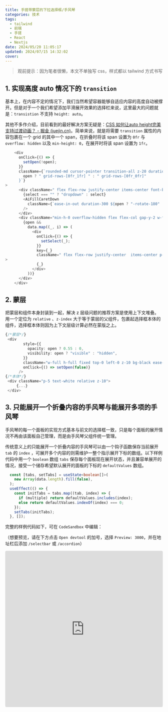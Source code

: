```yaml
---
title: 手搓带蒙层的下拉选择框/手风琴
categories: 技术
tags:
  - tailwind
  - 前端
  - 手搓
  - React
  - Nextjs
date: 2024/05/20 11:05:17
updated: 2024/07/15 14:32:02
cover: 
---
```

> 观前提示：因为笔者很懒，本文不单独写 css，样式都以 tailwind 方式书写

## 1. 实现高度 auto 情况下的 `transition`

基本上，在内容不定的情况下，我们当然希望容器能够自适应内容的高度自动被撑开。但是对于一个我们希望添加平滑展开效果的选择栏来说，这里最大的问题就是：`transistion` 不支持 `height: auto`。

其他不多作介绍，目前看到的最好解决方案无疑是：[CSS 如何让auto height完美支持过渡动画？ - 掘金 (juejin.cn)](https://juejin.cn/post/7196843994030342200)。简单来说，就是将需要 `transition` 属性的内容包裹在一个 grid 的其中一个 span，在折叠时将该 span 设置为 `0fr` 与 `overflow: hidden` 以及 `min-height: 0`，在展开时将该 span 设置为 ` 1fr `。

```TypeScript
    <div
	  onClick={() => {
		setOpen(!open);
	  }}
	  className={`rounded-md cursor-pointer transition-all z-20 duration-300 ease-in-out grid px-4 py-1 bg-red-800  ${
		open ? " grid-rows-[0fr_1fr] " : " grid-rows-[0fr_0fr]"
	  }`}
>
	  <div className=" flex flex-row justify-center items-center font-bold p-2 gap-2">
		{select === "" ? "dropdown" : select}
		<AiFillCaretDown
		  className={`ease-in-out duration-300 ${open ? "-rotate-180" : "0"}`}
		/>
	  </div>
	  <div className="min-h-0 overflow-hidden flex flex-col gap-y-2 w-full">
		{open &&
		  data.map((_, i) => (
			<div
			  onClick={() => {
				setSelect(_);
			  }}
			  key={_}
			  className=" flex flex-row justify-center  items-center p-2 hover:bg-[#FFFFFF70]"
>
			  {_}
			</div>
		  ))}
	  </div>
	</div>
```
## 2. 蒙层

把蒙层和组件本身封装到一起，解决 z 层级问题的推荐方案是使用上下文堆叠。用一个定位为 `relative` 、`z-index` 大于等于蒙层的父组件，包裹起选择框本体的组件，选择框本体则因为上下文层级计算必然在蒙版之上。

```TypeScript
{/*蒙层*/}
 <div
        style={{
          opacity: open ? 0.55 : 0,
          visibility: open ? "visible" : "hidden",
        }}
        className="w-full h-full fixed top-0 left-0 z-10 bg-black ease-in-out duration-300 "
        onClick={() => setOpen(false)}
      />
{/*本体*/}
 <div className="p-5 text-white relative z-10">
     {...}
 </div>
```

## 3. 只能展开一个折叠内容的手风琴与能展开多项的手风琴

手风琴的每一个面板的实现方式基本与前文的选择框一致，只是每个面板的展开情况不再由该面板自己管理，而是由手风琴父组件统一管理。

传统意义上的只能展开一个折叠内容的手风琴可以由一个钩子函数保存当前展开 `tab` 的 `index` ，可展开多个内容的则需维护一整个指示展开下标的数组。以下样例代码中用一个 `boolean` 数组 `tabs` 保存每个面板现在展开状态，并且兼容单展开的情况，接受一个储存希望默认展开的面板的下标的 `defaultValues` 数组。


```TypeScript
  const [tabs, setTabs] = useState<boolean[]>(
    new Array(data.length).fill(false),
  );
  useEffect(() => {
    const initTabs = tabs.map((tab, index) => {
      if (multiple) return defaultValues.includes(index);
      else return defaultValues.indexOf(index) === 0;
    });
    setTabs(initTabs);
  }, []);
```

完整的样例代码如下，可在 `CodeSandbox` 中编辑：

（想要预览，请在下方点击 `Open devtool` 的加号，选择 `Preview: 3000`，并在地址栏后添加 `/selectbar` 或 `/accordion`）

<iframe src="https://codesandbox.io/p/devbox/next-tailwind-fl2pml?file=%2Fapp%2Fselectbar%2Fpage.tsx&embed=1"
     style="width:100%; height: 500px; border: 0; border-radius: 4px; overflow: hidden;"
     title="next-tailwind"
     allow="accelerometer; ambient-light-sensor; camera; encrypted-media; geolocation; gyroscope; hid; microphone; midi; payment; usb; vr; xr-spatial-tracking"
     sandbox="allow-forms allow-modals allow-popups allow-presentation allow-same-origin allow-scripts"
   ></iframe>